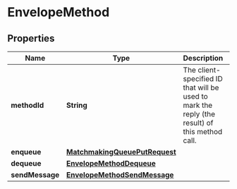 
# EnvelopeMethod

## Properties
Name | Type | Description | Notes
------------ | ------------- | ------------- | -------------
**methodId** | **String** | The client-specified ID that will be used to mark the reply (the result) of this method call.  |  [optional]
**enqueue** | [**MatchmakingQueuePutRequest**](MatchmakingQueuePutRequest.md) |  |  [optional]
**dequeue** | [**EnvelopeMethodDequeue**](EnvelopeMethodDequeue.md) |  |  [optional]
**sendMessage** | [**EnvelopeMethodSendMessage**](EnvelopeMethodSendMessage.md) |  |  [optional]



